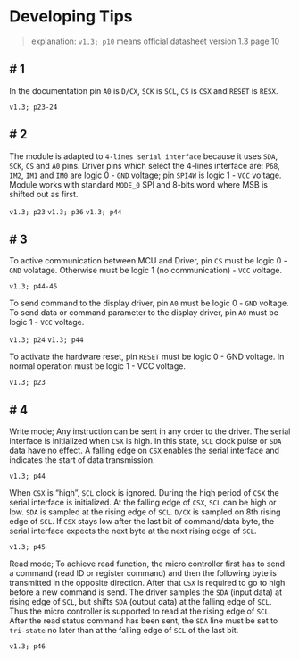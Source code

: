 # Developing Tips

> explanation: `v1.3; p10` means official datasheet version 1.3 page 10

## # 1
In the documentation pin `A0` is `D/CX`, `SCK` is `SCL`, `CS` is `CSX` and `RESET` is `RESX`.

`v1.3; p23-24`

## # 2
The module is adapted to `4-lines serial interface` because it uses `SDA`, `SCK`, `CS` and `A0` pins. Driver pins which select the 4-lines interface are: `P68`, `IM2`, `IM1` and `IM0` are logic 0 - `GND` voltage; pin `SPI4W` is logic 1 - `VCC` voltage. Module works with standard `MODE_0` SPI and 8-bits word where MSB is shifted out as first.

`v1.3; p23` `v1.3; p36` `v1.3; p44`

## # 3
To active communication between MCU and Driver, pin `CS` must be logic 0 - `GND` volatage. Otherwise must be logic 1 (no communication) - `VCC` voltage.

`v1.3; p44-45`

To send command to the display driver, pin `A0` must be logic 0 - `GND` voltage. To send data or command parameter to the display driver, pin `A0` must be logic 1 - `VCC` voltage.

`v1.3; p24` `v1.3; p44`

To activate the hardware reset, pin `RESET` must be logic 0 - GND voltage. In normal operation must be logic 1 - VCC voltage.

`v1.3; p23`

## # 4
Write mode; Any instruction can be sent in any order to the driver. The serial interface is initialized when `CSX` is high. In this state, `SCL` clock pulse or `SDA` data have no effect. A falling edge on `CSX` enables the serial interface and indicates the start of data transmission.

`v1.3; p44`

When `CSX` is “high”, `SCL` clock is ignored. During the high period of `CSX` the serial interface is initialized. At the falling edge of `CSX`, `SCL` can be high or low. `SDA` is sampled at the rising edge of `SCL`. `D/CX` is sampled on 8th rising edge of `SCL`. If `CSX` stays low after the last bit of command/data byte, the serial interface expects the next byte at the next rising edge of `SCL`.

`v1.3; p45`

Read mode; To achieve read function, the micro controller first has to send a command (read ID or register command) and then the following byte is transmitted in the opposite direction. After that `CSX` is required to go to high before a new command is send. The driver samples the `SDA` (input data) at rising edge of `SCL`, but shifts `SDA` (output data) at the falling edge of `SCL`. Thus the micro controller is supported to read at the rising edge of `SCL`. After the read status command has been sent, the `SDA` line must be set to `tri-state` no later than at the falling edge of `SCL` of the last bit.

`v1.3; p46`
